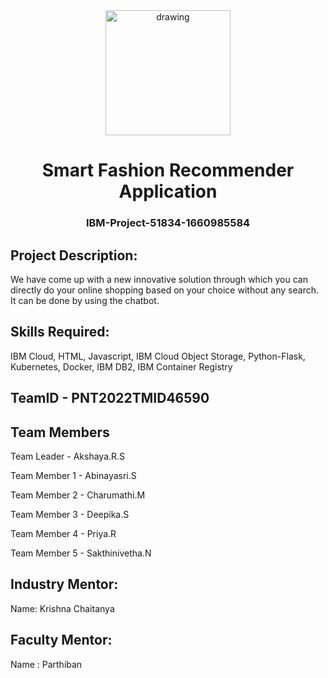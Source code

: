 <div align="center">
<img src="https://upload.wikimedia.org/wikipedia/commons/5/51/IBM_logo.svg"  align="center" alt="drawing" width="200" />
 <h1>Smart Fashion Recommender Application</h1>
 <h3>IBM-Project-51834-1660985584</h3>  
  </div>
  
 ## Project Description:

We have come up with a new innovative solution through which you can directly do your online shopping based on your choice without any search. It can be done by using the chatbot.

## Skills Required:

IBM Cloud, HTML, Javascript, IBM Cloud Object Storage, Python-Flask, Kubernetes, Docker, IBM DB2, IBM Container Registry

## TeamID - PNT2022TMID46590
  
  ## Team Members       
  Team Leader   - Akshaya.R.S 
  
  Team Member 1 - Abinayasri.S 
  
  Team Member 2 - Charumathi.M  
  
  Team Member 3 - Deepika.S 
  
  Team Member 4 - Priya.R
  
  Team Member 5 - Sakthinivetha.N  
  
  ## Industry Mentor:
  Name: Krishna Chaitanya
  
  ## Faculty Mentor:
  Name : Parthiban
